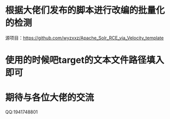 # 根据大佬们发布的脚本进行改编的批量化的检测

源项目：https://github.com/wyzxxz/Apache_Solr_RCE_via_Velocity_template

# 使用的时候吧target的文本文件路径填入即可


# 期待与各位大佬的交流

QQ:1941748801
